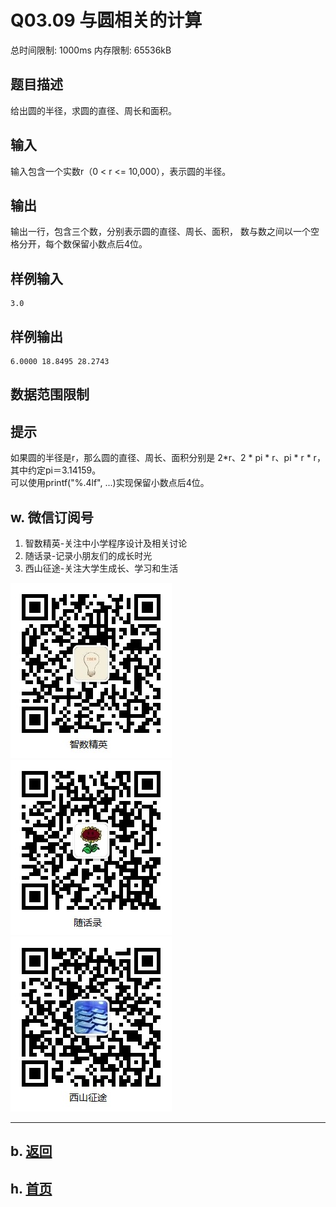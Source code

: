 # Q03.09 与圆相关的计算

总时间限制: 1000ms 内存限制: 65536kB

## 题目描述

给出圆的半径，求圆的直径、周长和面积。

## 输入

输入包含一个实数r（0 < r <= 10,000），表示圆的半径。

## 输出

输出一行，包含三个数，分别表示圆的直径、周长、面积，
数与数之间以一个空格分开，每个数保留小数点后4位。

## 样例输入

    3.0

## 样例输出

    6.0000 18.8495 28.2743

## 数据范围限制

## 提示

如果圆的半径是r，那么圆的直径、周长、面积分别是
2*r、2 * pi * r、pi * r * r，其中约定pi＝3.14159。   
可以使用printf("%.4lf", ...)实现保留小数点后4位。

## w. 微信订阅号

1. 智数精英-关注中小学程序设计及相关讨论
2. 随话录-记录小朋友们的成长时光
3. 西山征途-关注大学生成长、学习和生活

![欢迎关注“智数精英”订阅号](../../assets/me/img/idea8.jpg)
![欢迎关注“随话录”订阅号](../../assets/me/img/shl8.jpg)
![欢迎关注“西山征途”订阅号](../../assets/me/img/xszt8.jpg)

----------

## b. [返回](../)
    
## h. [首页](../../)

